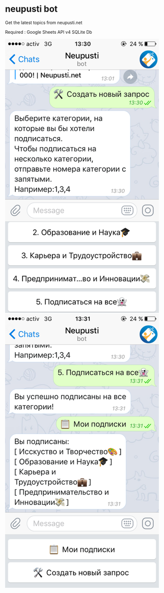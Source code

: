# neupusti bot

Get the latest topics from neupusti.net

Required : Google Sheets API v4
SQLite Db

![alt text](IMG_5865.PNG)![alt text](IMG_5866.PNG)
